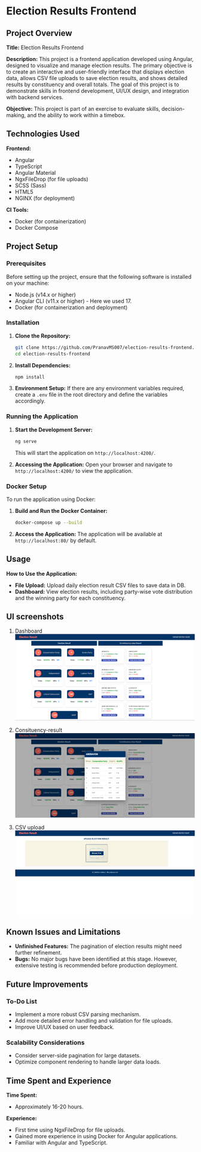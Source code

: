 
# Election Results Frontend

## Project Overview

**Title:** Election Results Frontend

**Description:** 
This project is a frontend application developed using Angular, designed to visualize and manage election results. The primary objective is to create an interactive and user-friendly interface that displays election data, allows CSV  file uploads to save election results, and shows detailed results by constituency and overall totals. The goal of this project is to demonstrate skills in frontend development, UI/UX design, and integration with backend services.

**Objective:** 
This project is part of an exercise to evaluate skills, decision-making, and the ability to work within a timebox.

## Technologies Used

**Frontend:**
- Angular
- TypeScript
- Angular Material
- NgxFileDrop (for file uploads)
- SCSS (Sass)
- HTML5
- NGINX (for deployment)

**CI Tools:**
- Docker (for containerization)
- Docker Compose

## Project Setup

### Prerequisites

Before setting up the project, ensure that the following software is installed on your machine:

- Node.js (v14.x or higher)
- Angular CLI (v11.x or higher) - Here we used 17.
- Docker (for containerization and deployment)

### Installation

1. **Clone the Repository:**
   ```bash
   git clone https://github.com/PranavMS007/election-results-frontend.git
   cd election-results-frontend
   ```

2. **Install Dependencies:**
   ```bash
   npm install
   ```

3. **Environment Setup:**
   If there are any environment variables required, create a `.env` file in the root directory and define the variables accordingly.

### Running the Application

1. **Start the Development Server:**
   ```bash
   ng serve
   ```
   This will start the application on `http://localhost:4200/`.

2. **Accessing the Application:**
   Open your browser and navigate to `http://localhost:4200/` to view the application.

### Docker Setup

To run the application using Docker:

1. **Build and Run the Docker Container:**
   ```bash
   docker-compose up --build
   ```

2. **Access the Application:**
   The application will be available at `http://localhost:80/` by default.

## Usage

**How to Use the Application:**

- **File Upload:** Upload daily election result CSV files to save data in DB.
- **Dashboard:** View election results, including party-wise vote distribution and the winning party for each constituency.
## UI screenshots
1. Dashboard
![Dashboard](https://github.com/PranavMS007/election-results-frontend/blob/main/screenshots/dashboard.png?raw=true)

2. Consituency-result
![consituency-result](https://github.com/PranavMS007/election-results-frontend/blob/main/screenshots/consituency-result.png?raw=true)

3. CSV upload
![CSV upload](https://github.com/PranavMS007/election-results-frontend/blob/main/screenshots/upload-csv.png?raw=true)

## Known Issues and Limitations

- **Unfinished Features:** The pagination of election results might need further refinement.
- **Bugs:** No major bugs have been identified at this stage. However, extensive testing is recommended before production deployment.

## Future Improvements

### To-Do List
- Implement a more robust CSV parsing mechanism.
- Add more detailed error handling and validation for file uploads.
- Improve UI/UX based on user feedback.

### Scalability Considerations
- Consider server-side pagination for large datasets.
- Optimize component rendering to handle larger data loads.


## Time Spent and Experience

**Time Spent:** 
- Approximately 16-20 hours.

**Experience:** 
- First time using NgxFileDrop for file uploads.
- Gained more experience in using Docker for Angular applications.
- Familiar with Angular and TypeScript.


